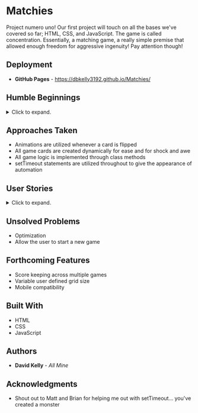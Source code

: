 # Matchies

Project numero uno! Our first project will touch on all the bases we've covered so far; HTML, CSS, and JavaScript. The game is called concentration. Essentially, a matching game, a really simple premise that allowed enough freedom for aggressive ingenuity! Pay attention though!

## Deployment

* **GitHub Pages** - https://dbkelly3192.github.io/Matchies/

## Humble Beginnings
<details>
  <summary>Click to expand.</summary>

![alt text](https://github.com/DBKelly3192/matchies/blob/main/wireframe.jpg "Wireframe")

![alt text](https://github.com/DBKelly3192/matchies/blob/main/brain_storming.jpg "Brain Storming")
</details>

## Approaches Taken

* Animations are utilized whenever a card is flipped
* All game cards are created dynamically for ease and for shock and awe
* All game logic is implemented through class methods
* setTimeout statements are utilized throughout to give the appearance of automation

## User Stories
<details>
  <summary>Click to expand.</summary>

  1. Stanly
  * Ok, there are some cards face down on a blue background
  * The cards flip over when they are clicked on to reveal various images
  * That's about it

  2. Tori 
  * Cards are still face down on a blue background
  * The cards flip over when they are clicked on to reveal various images
  * When I find a matching pair, they remain face-up
  * When I select a non-matching pair, the most recently selected card does not reveal itself
  * I matched all the cards and nothing happened

  3. Bill **MVP**
  * Cards are still face down on a blue background
  * The cards flip over when they are clicked on to reveal various images
  * When I find a matching pair, they remain face-up
  * When I select a non-matching pair, both cards remain revealed for a short period of time, than flip face-down
  * When all the pairs are matching, the game ends

  4. Ryan
  * A grid of cards is automatically rendered sequentially and face-up
  * After a period of time, the grid of cards automatically and sequentially flips
  * The cards flip over when they are clicked on to reveal various images
  * When I find a matching pair, they remain face-up
  * When I select a non-matching pair, both cards remain revealed for a short period of time, than flip face-down
  * When all the pairs are matching, the game ends

  5. Diana
  * A single card is rendered face-down on a blue background
  * The card flips to reveal a greetingc
  * A grid of cards is automatically rendered sequentially and face-up
  * After a period of time, the grid of cards automatically and sequentially flips
  * The cards flip over when they are clicked on to reveal various images
  * When I find a matching pair, they remain face-up
  * When I select a non-matching pair, both cards remain revealed for a short period of time, than flip face-down
  * When all the pairs are matching, the game ends
  * The cards disappear from the screen in sequential order, leaving only the original center card
  * The card flips to reveal; that i won, how my non-matches i clicked, and than thanks me for playing
  </details>

## Unsolved Problems

* Optimization
* Allow the user to start a new game

## Forthcoming Features

* Score keeping across multiple games
* Variable user defined grid size
* Mobile compatibility

## Built With

* HTML
* CSS
* JavaScript

## Authors

* **David Kelly** - *All Mine*

## Acknowledgments

* Shout out to Matt and Brian for helping me out with setTimeout... you've created a monster
